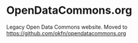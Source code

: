 # OpenDataCommons.org

Legacy Open Data Commons website. Moved to https://github.com/okfn/opendatacommons.org
